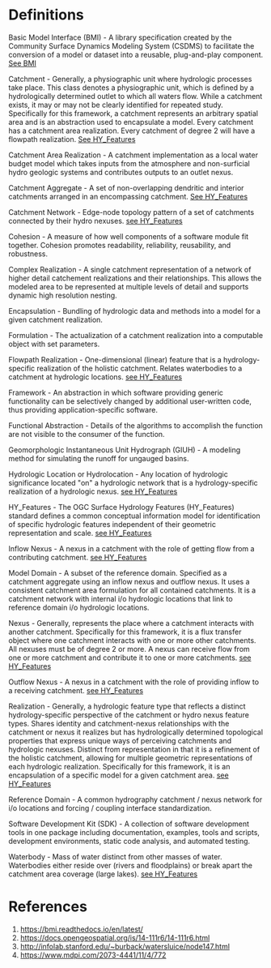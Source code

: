 # Definitions

Basic Model Interface (BMI) - A library specification created by the Community Surface Dynamics Modeling System (CSDMS) to facilitate the conversion of a model or dataset into a reusable, plug-and-play component. [See BMI](https://bmi.readthedocs.io/en/latest/)

Catchment - Generally, a physiographic unit where hydrologic processes take place. This class denotes a physiographic unit, which is defined by a hydrologically determined outlet to which all waters flow. While a catchment exists, it may or may not be clearly identified for repeated study. Specifically for this framework, a catchment represents an arbitrary spatial area and is an abstraction used to encapsulate a model. Every catchment has a catchment area realization. Every catchment of degree 2 will have a flowpath realization. [See HY\_Features](https://docs.opengeospatial.org/is/14-111r6/14-111r6.html#_catchment)

Catchment Area Realization - A catchment implementation as a local water budget model which takes inputs from the atmosphere and non-surficial hydro geologic systems and contributes outputs to an outlet nexus.

Catchment Aggregate - A set of non-overlapping dendritic and interior catchments arranged in an encompassing catchment. [See HY\_Features](https://docs.opengeospatial.org/is/14-111r6/14-111r6.html#_catchment_aggregate)

Catchment Network - Edge-node topology pattern of a set of catchments connected by their hydro nexuses. [see HY\_Features](https://docs.opengeospatial.org/is/14-111r6/14-111r6.html#_catchment_network_topology)

Cohesion - A measure of how well components of a software module fit together. Cohesion promotes readability, reliability, reusability, and robustness.

Complex Realization - A single catchment representation of a network of higher detail catchement realizations and their relationships. This allows the modeled area to be represented at multiple levels of detail and supports dynamic high resolution nesting.

Encapsulation - Bundling of hydrologic data and methods into a model for a given catchment realization.

Formulation - The actualization of a catchment realization into a computable object with set parameters.

Flowpath Realization - One-dimensional (linear) feature that is a hydrology-specific realization of the holistic catchment. Relates waterbodies to a catchment at hydrologic locations. [see HY\_Features](https://docs.opengeospatial.org/is/14-111r6/14-111r6.html#_flowpath_also_flow_path) 

Framework - An abstraction in which software providing generic functionality can be selectively changed by additional user-written code, thus
providing application-specific software.

Functional Abstraction - Details of the algorithms to accomplish the function are not visible to the consumer of the function.

Geomorphologic Instantaneous Unit Hydrograph (GIUH) - A modeling method for simulating the runoff for ungauged basins.

Hydrologic Location or Hydrolocation - Any location of hydrologic significance located "on" a hydrologic network that is a hydrology-specific realization of a hydrologic nexus. [see HY\_Features](https://docs.opengeospatial.org/is/14-111r6/14-111r6.html#_hydro_logic_location)

HY_Features - The OGC Surface Hydrology Features (HY_Features) standard defines a common conceptual information model for identification of specific hydrologic features independent of their geometric representation and scale. [see HY\_Features](https://docs.opengeospatial.org/is/14-111r6/14-111r6.html)

Inflow Nexus - A nexus in a catchment with the role of getting flow from a contributing catchment. [see HY\_Features](https://docs.opengeospatial.org/is/14-111r6/14-111r6.html#figure25)

Model Domain - A subset of the reference domain. Specified as a catchment aggregate using an inflow nexus and outflow nexus. It uses a consistent catchment area formulation for all contained catchments. It is a catchment network with internal i/o hydrologic locations that link to reference domain i/o hydrologic locations.

Nexus - Generally, represents the place where a catchment interacts with another catchment. Specifically for this framework, it is a flux transfer object where one catchment interacts with one or more other catchments. All nexuses must be of degree 2 or more. A nexus can receive flow from one or more catchment and contribute it to one or more catchments. [see HY\_Features](https://docs.opengeospatial.org/is/14-111r6/14-111r6.html#_hydro_logic_nexus)

Outflow Nexus - A nexus in a catchment with the role of providing inflow to a receiving catchment. [see HY\_Features](https://docs.opengeospatial.org/is/14-111r6/14-111r6.html#figure25)

Realization - Generally, a hydrologic feature type that reflects a distinct hydrology-specific perspective of the catchment or hydro nexus feature types. Shares identity and catchment-nexus relationships with the catchment or nexus it realizes but has hydrologically determined topological properties that express unique ways of perceiving catchments and hydrologic nexuses. Distinct from representation in that it is a refinement of the holistic catchment, allowing for multiple geometric representations of each hydrologic realization. Specifically for this framework, it is an encapsulation of a specific model for a given catchment area. [see HY\_Features](https://docs.opengeospatial.org/is/14-111r6/14-111r6.html#_hydrologic_realization)

Reference Domain - A common hydrography catchment / nexus network for i/o locations and forcing / coupling interface standardization.

Software Development Kit (SDK) - A collection of software development tools in one package including documentation, examples, tools and scripts, development environments, static code analysis, and automated testing.

Waterbody - Mass of water distinct from other masses of water. Waterbodies either reside over (rivers and floodplains) or break apart the catchment area coverage (large lakes). [see HY\_Features](https://docs.opengeospatial.org/is/14-111r6/14-111r6.html#_waterbody_also_water_body)


# References

1. https://bmi.readthedocs.io/en/latest/
2. https://docs.opengeospatial.org/is/14-111r6/14-111r6.html
3. http://infolab.stanford.edu/~burback/watersluice/node147.html
4. https://www.mdpi.com/2073-4441/11/4/772

